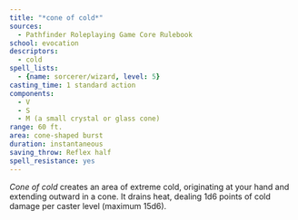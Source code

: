 ```yaml
---
title: "*cone of cold*"
sources:
  - Pathfinder Roleplaying Game Core Rulebook
school: evocation
descriptors:
  - cold
spell_lists:
  - {name: sorcerer/wizard, level: 5}
casting_time: 1 standard action
components:
  - V
  - S
  - M (a small crystal or glass cone)
range: 60 ft.
area: cone-shaped burst
duration: instantaneous
saving_throw: Reflex half
spell_resistance: yes
---
```


*Cone of cold* creates an area of extreme cold, originating at your hand and extending outward in a cone. It drains heat, dealing 1d6 points of cold damage per caster level (maximum 15d6).

